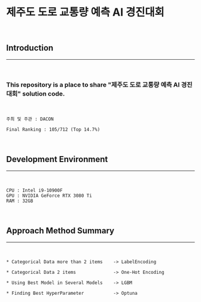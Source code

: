 # 제주도 도로 교통량 예측 AI 경진대회

</br>

## Introduction
----
</br>

### __This repository is a place to share "제주도 도로 교통량 예측 AI 경진대회" solution code.__

</br>

```
주최 및 주관 : DACON

Final Ranking : 105/712 (Top 14.7%)
```
</br>


## Development Environment
----
</br>

```
CPU : Intel i9-10900F
GPU : NVIDIA GeForce RTX 3080 Ti
RAM : 32GB
```
</br>

## Approach Method Summary
----
</br>


```
* Categorical Data more than 2 items    -> LabelEncoding

* Categorical Data 2 items              -> One-Hot Encoding

* Using Best Model in Several Models    -> LGBM

* Finding Best HyperParameter           -> Optuna
```

</br>

## 